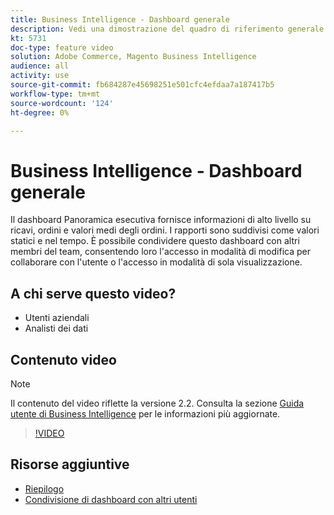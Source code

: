 ```yaml
---
title: Business Intelligence - Dashboard generale
description: Vedi una dimostrazione del quadro di riferimento generale fornito dal Business Intelligence.
kt: 5731
doc-type: feature video
solution: Adobe Commerce, Magento Business Intelligence
audience: all
activity: use
source-git-commit: fb684287e45698251e501cfc4efdaa7a187417b5
workflow-type: tm+mt
source-wordcount: '124'
ht-degree: 0%

---
```



# Business Intelligence - Dashboard generale

Il dashboard Panoramica esecutiva fornisce informazioni di alto livello su ricavi, ordini e valori medi degli ordini. I rapporti sono suddivisi come valori statici e nel tempo. È possibile condividere questo dashboard con altri membri del team, consentendo loro l&#39;accesso in modalità di modifica per collaborare con l&#39;utente o l&#39;accesso in modalità di sola visualizzazione.

## A chi serve questo video?

- Utenti aziendali
- Analisti dei dati

## Contenuto video

>[!NOTE]
>
>Il contenuto del video riflette la versione 2.2. Consulta la sezione [Guida utente di Business Intelligence](https://docs.magento.com/mbi/) per le informazioni più aggiornate.

>[!VIDEO](https://video.tv.adobe.com/v/35986?quality=12&learn=on)

## Risorse aggiuntive

- [Riepilogo](https://docs.magento.com/mbi/data-user/dashboards/dashboards-pro.html#executive-summary-guest-checkout-allowed)
- [Condivisione di dashboard con altri utenti](https://docs.magento.com/mbi/data-user/dashboards/share-dashboard-with-users.html)
